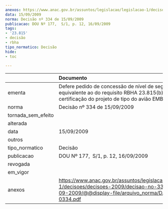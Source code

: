 ```yaml
---
anexos: https://www.anac.gov.br/assuntos/legislacao/legislacao-1/decisoes/decisoes-2009/decisao-no-334-de-15-09-2009/@@display-file/arquivo_norma/DA2009-0334.pdf
data: 15/09/2009
norma: Decisão nº 334 de 15/09/2009
publicacao: DOU Nº 177,  S/1, p. 12, 16/09/2009
tags:
- '23.815'
- decisão
- rbha
tipo_normatico: Decisão
hide: 
- toc 
 
---
```


|                    | Documento                                                                                                                                                   |
|:-------------------|:------------------------------------------------------------------------------------------------------------------------------------------------------------|
| ementa             | Defere pedido de concessão de nível de segurança equivalente ao do requisito RBHA 23.815(b), para fins de certificação do projeto de tipo do avião EMB-505. |
| norma              | Decisão nº 334 de 15/09/2009                                                                                                                                |
| tornada_sem_efeito |                                                                                                                                                             |
| alterada           |                                                                                                                                                             |
| data               | 15/09/2009                                                                                                                                                  |
| outros             |                                                                                                                                                             |
| tipo_normatico     | Decisão                                                                                                                                                     |
| publicacao         | DOU Nº 177,  S/1, p. 12, 16/09/2009                                                                                                                         |
| revogada           |                                                                                                                                                             |
| em_vigor           |                                                                                                                                                             |
| anexos             | https://www.anac.gov.br/assuntos/legislacao/legislacao-1/decisoes/decisoes-2009/decisao-no-334-de-15-09-2009/@@display-file/arquivo_norma/DA2009-0334.pdf   |